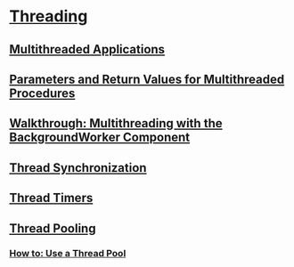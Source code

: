 # [Threading](index.md)
## [Multithreaded Applications](multithreaded-applications.md)
## [Parameters and Return Values for Multithreaded Procedures](parameters-and-return-values-for-multithreaded-procedures.md)
## [Walkthrough: Multithreading with the BackgroundWorker Component](walkthrough-multithreading-with-the-backgroundworker-component.md)
## [Thread Synchronization](thread-synchronization.md)
## [Thread Timers](thread-timers.md)
## [Thread Pooling](thread-pooling.md)
### [How to: Use a Thread Pool](how-to-use-a-thread-pool.md)
